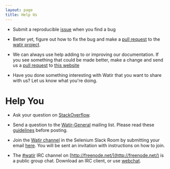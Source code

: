 ```yaml
---
layout: page
title: Help Us
---
```


* Submit a reproducible [issue](https://github.com/watir/watir/issues) when you find a bug 

* Better yet, figure out how to fix the bug and make a [pull request](https://github.com/watir/watir/pulls) 
to the [watir project](https://github.com/watir/watir).

* We can always use help adding to or improving our documentation. If you see something
that could be made better, make a change and send us a [pull request](https://github.com/watir/watir.github.io/pulls)
 to [this website](https://github.com/watir/watir.github.io)

* Have you done something interesting with Watir that you want to share with us? Let us know what you're doing.

# Help You

 * Ask your question on [StackOverflow](http://stackoverflow.com/questions/tagged/watir-webdriver).
 
 * Send a question to the [Watir-General](https://groups.google.com/forum/#!forum/watir-general) mailing list. 
 Please read these [guidelines](https://github.com/watir/watir/wiki/Guidelines-for-Posting-to-Watir-General-Google-Group) before posting.
 
 * Join the [Watir channel](https://seleniumhq.slack.com/messages/watir/) in the Selenium Slack Room 
 by submitting your email [here](http://seleniumhq.herokuapp.com). You will be sent an invitation with instructions on how to join.
 
 * The [#watir](irc://chat.freenode.net/watir) IRC channel on [http://freenode.net/](http://freenode.net/) 
 is a public group chat. Download an IRC client, or use [webchat](http://webchat.freenode.net/?channels=%23watir).
 